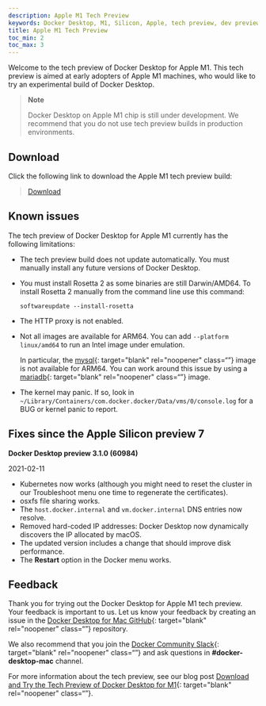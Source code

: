 ```yaml
---
description: Apple M1 Tech Preview
keywords: Docker Desktop, M1, Silicon, Apple, tech preview, dev preview
title: Apple M1 Tech Preview
toc_min: 2
toc_max: 3
---
```


Welcome to the tech preview of Docker Desktop for Apple M1. This tech preview is aimed at early adopters of Apple M1 machines, who would like to try an experimental build of Docker Desktop.

> **Note**
>
> Docker Desktop on Apple M1 chip is still under development. We recommend that you do not use tech preview builds in production environments.

## Download

Click the following link to download the Apple M1 tech preview build:

> [Download](https://desktop.docker.com/mac/stable/arm64/60984/Docker.dmg)

## Known issues

The tech preview of Docker Desktop for Apple M1 currently has the following limitations:

- The tech preview build does not update automatically. You must manually install any future versions of Docker Desktop.
- You must install Rosetta 2 as some binaries are still Darwin/AMD64. To install Rosetta 2 manually from the command line use this command:
    ```
    softwareupdate --install-rosetta
    ```
- The HTTP proxy is not enabled.
- Not all images are available for ARM64. You can add `--platform linux/amd64` to run an Intel image under emulation.

    In particular, the [mysql](https://hub.docker.com/_/mysql?tab=tags&page=1&ordering=last_updated){: target="blank" rel="noopener" class=“”} image is not available for ARM64. You can work around this issue by using a [mariadb](https://hub.docker.com/_/mariadb?tab=tags&page=1&ordering=last_updated){: target="blank" rel="noopener" class=“”} image.
- The kernel may panic. If so, look in `~/Library/Containers/com.docker.docker/Data/vms/0/console.log` for a BUG or kernel panic to report.

## Fixes since the Apple Silicon preview 7

**Docker Desktop preview 3.1.0 (60984)**

2021-02-11

- Kubernetes now works (although you might need to reset the cluster in our Troubleshoot menu one time to regenerate the certificates).
- osxfs file sharing works.
- The `host.docker.internal` and `vm.docker.internal` DNS entries now resolve.
- Removed hard-coded IP addresses: Docker Desktop now dynamically discovers the IP allocated by macOS.
- The updated version includes a  change that should improve disk performance.
- The **Restart** option in the Docker menu works.

## Feedback

Thank you for trying out the Docker Desktop for Apple M1 tech preview. Your feedback is important to us. Let us know your feedback by creating an issue in the [Docker Desktop for Mac GitHub](https://github.com/docker/for-mac/issues){: target="blank" rel="noopener" class=“”} repository.

We also recommend that you join the [Docker Community Slack](https://www.docker.com/docker-community){: target="blank" rel="noopener" class=“”} and ask questions in **#docker-desktop-mac** channel.

For more information about the tech preview, see our blog post [Download and Try the Tech Preview of Docker Desktop for M1](https://www.docker.com/blog/download-and-try-the-tech-preview-of-docker-desktop-for-m1/){: target="blank" rel="noopener" class=“”}.
